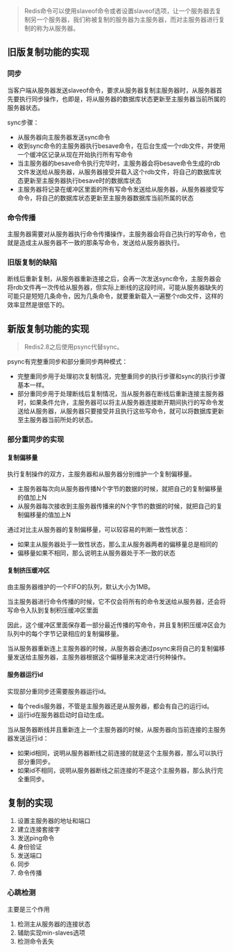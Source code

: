 >Redis命令可以使用slaveof命令或者设置slaveof选项，让一个服务器去复制另一个服务器，我们称被复制的服务器为主服务器，而对主服务器进行复制的称为从服务器。

## 旧版复制功能的实现

### 同步

当客户端从服务器发送slaveof命令，要求从服务器复制主服务器时，从服务器首先要执行同步操作，也即是，将从服务器的数据库状态更新至主服务器当前所属的服务器状态。

sync步骤：

* 从服务器向主服务器发送sync命令
* 收到sync命令的主服务器执行besave命令，在后台生成一个rdb文件，并使用一个缓冲区记录从现在开始执行所有写命令
* 当主服务器的besave命令执行完毕时，主服务器会将besave命令生成的rdb文件发送给从服务器，从服务器接受并载入这个rdb文件，将自己的数据库状态更新至主服务器执行besave时的数据库状态
* 主服务器将记录在缓冲区里面的所有写命令发送给从服务器，从服务器接受写命令，将自己的数据库状态更新至主服务器数据库当前所属的状态

###  命令传播

主服务器需要对从服务器执行命令传播操作，主服务器会将自己执行的写命令，也就是造成主从服务器不一致的那条写命令，发送给从服务器执行。

### 旧版复制的缺陷

断线后重新复制，从服务器重新连接之后，会再一次发送sync命令，主服务器会将rdb文件再一次传给从服务器，但实际上断线的这段时间，可能从服务器缺失的可能只是短短几条命令，因为几条命令，就要重新载入一遍整个rdb文件，这样的效率显然是很低下的。


## 新版复制功能的实现

>Redis2.8之后使用psync代替sync。

psync有完整重同步和部分重同步两种模式：

* 完整重同步用于处理初次复制情况，完整重同步的执行步骤和sync的执行步骤基本一样。
* 部分重同步用于处理断线后复制情况，当从服务器在断线后重新连接主服务器时，如果条件允许，主服务器可以将主从服务器连接断开期间执行的写命令发送给从服务器，从服务器只要接受并且执行这些写命令，就可以将数据库更新至主服务器当前所处的状态。

### 部分重同步的实现

#### 复制偏移量

执行复制操作的双方，主服务器和从服务器分别维护一个复制偏移量。

* 主服务器每次向从服务器传播N个字节的数据的时候，就把自己的复制偏移量的值加上N
* 从服务器每次接收到主服务器传播来的N个字节的数据的时候，就把自己的复制偏移量的值加上N

通过对比主从服务器的复制偏移量，可以较容易的判断一致性状态：

* 如果主从服务器处于一致性状态，那么主从服务器两者的偏移量总是相同的
* 偏移量如果不相同，那么说明主从服务器处于不一致的状态

#### 复制挤压缓冲区

由主服务器维护的一个FIFO的队列，默认大小为1MB。

当主服务器进行命令传播的时候，它不仅会将所有的命令发送给从服务器，还会将写命令入队到复制积压缓冲区里面

因此，这个缓冲区里面保存着一部分最近传播的写命令，并且复制积压缓冲区会为队列中的每个字节记录相应的复制偏移量。

当从服务器重新连上主服务器的时候，从服务器会通过psync来将自己的复制偏移量发送给主服务器，主服务器根据这个偏移量来决定进行何种操作。

#### 服务器运行id

实现部分重同步还需要服务器运行id。

* 每个redis服务器，不管是主服务器还是从服务器，都会有自己的运行id。
* 运行id在服务器启动时自动生成。

当从服务器断线并且重新连上一个主服务器的时候，从服务器向当前连接的主服务器发送运行id：

* 如果id相同，说明从服务器断线之前连接的就是这个主服务器，那么可以执行部分重同步。
* 如果id不相同，说明从服务器断线之前连接的不是这个主服务器，那么执行完全重同步。

## 复制的实现

1. 设置主服务器的地址和端口
2. 建立连接套接字
3. 发送ping命令
4. 身份验证
5. 发送端口
6. 同步
7. 命令传播

### 心跳检测

主要是三个作用

1. 检测主从服务器的连接状态
2. 辅助实现min-slaves选项
3. 检测命令丢失